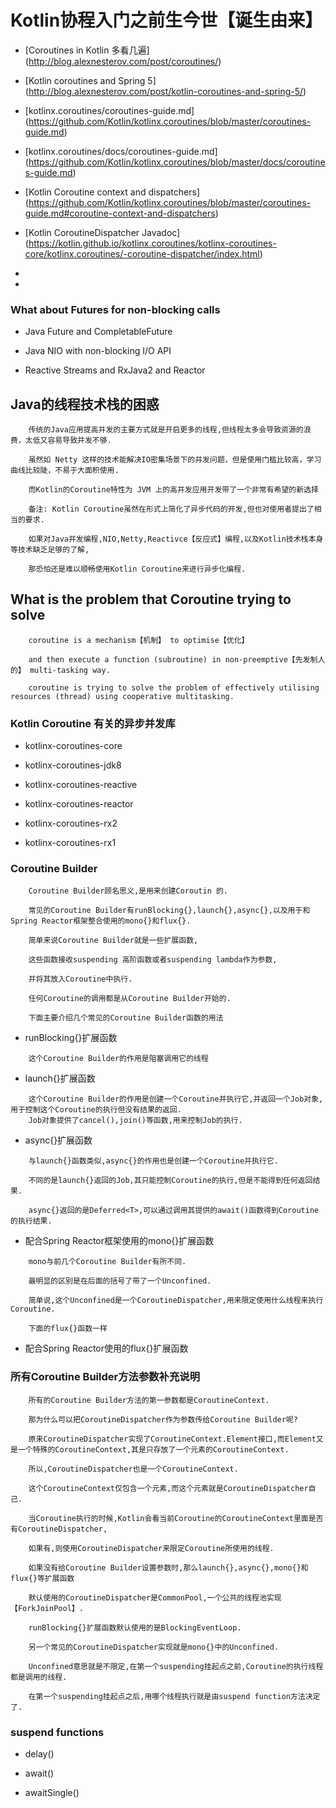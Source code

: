 #                                   Kotlin协程入门之前生今世【诞生由来】

*   [Coroutines in Kotlin 多看几遍] (http://blog.alexnesterov.com/post/coroutines/)

*   [Kotlin coroutines and Spring 5] (http://blog.alexnesterov.com/post/kotlin-coroutines-and-spring-5/)

*   [kotlinx.coroutines/coroutines-guide.md] (https://github.com/Kotlin/kotlinx.coroutines/blob/master/coroutines-guide.md)

*   [kotlinx.coroutines/docs/coroutines-guide.md] (https://github.com/Kotlin/kotlinx.coroutines/blob/master/docs/coroutines-guide.md)

*   [Kotlin Coroutine context and dispatchers] (https://github.com/Kotlin/kotlinx.coroutines/blob/master/coroutines-guide.md#coroutine-context-and-dispatchers)

*   [Kotlin CoroutineDispatcher Javadoc] (https://kotlin.github.io/kotlinx.coroutines/kotlinx-coroutines-core/kotlinx.coroutines/-coroutine-dispatcher/index.html)

*

*

### What about Futures for non-blocking calls

* Java Future and CompletableFuture

* Java NIO with non-blocking I/O API

* Reactive Streams and RxJava2 and Reactor

##  Java的线程技术栈的困惑
```
    传统的Java应用提高并发的主要方式就是开启更多的线程,但线程太多会导致资源的浪费，太低又容易导致并发不够.

    虽然如 Netty 这样的技术能解决IO密集场景下的并发问题，但是使用门槛比较高，学习曲线比较陡，不易于大面积使用.

    而Kotlin的Coroutine特性为 JVM 上的高并发应用开发带了一个非常有希望的新选择

    备注: Kotlin Coroutine虽然在形式上简化了异步代码的开发,但也对使用者提出了相当的要求.

    如果对Java并发编程,NIO,Netty,Reactivce【反应式】编程,以及Kotlin技术栈本身等技术缺乏足够的了解,

    那恐怕还是难以顺畅使用Kotlin Coroutine来进行异步化编程.
```
##  What is the problem that Coroutine trying to solve
```
    coroutine is a mechanism【机制】 to optimise【优化】

    and then execute a function (subroutine) in non-preemptive【先发制人的】 multi-tasking way.

    coroutine is trying to solve the problem of effectively utilising resources (thread) using cooperative multitasking.
```
### Kotlin Coroutine 有关的异步并发库

*   kotlinx-coroutines-core

*   kotlinx-coroutines-jdk8

*   kotlinx-coroutines-reactive

*   kotlinx-coroutines-reactor

*   kotlinx-coroutines-rx2

*   kotlinx-coroutines-rx1

### Coroutine Builder
```
    Coroutine Builder顾名思义,是用来创建Coroutin 的.

    常见的Coroutine Builder有runBlocking{},launch{},async{},以及用于和Spring Reactor框架整合使用的mono{}和flux{}.

    简单来说Coroutine Builder就是一些扩展函数,

    这些函数接收suspending 高阶函数或者suspending lambda作为参数,

    并将其放入Coroutine中执行.

    任何Coroutine的调用都是从Coroutine Builder开始的.

    下面主要介绍几个常见的Coroutine Builder函数的用法
```
*   runBlocking{}扩展函数
```
    这个Coroutine Builder的作用是阻塞调用它的线程
```
*   launch{}扩展函数
```
    这个Coroutine Builder的作用是创建一个Coroutine并执行它,并返回一个Job对象,用于控制这个Coroutine的执行但没有结果的返回.
    Job对象提供了cancel(),join()等函数,用来控制Job的执行.
```
*   async{}扩展函数
```
    与launch{}函数类似,async{}的作用也是创建一个Coroutine并执行它.

    不同的是launch{}返回的Job,其只能控制Coroutine的执行,但是不能得到任何返回结果.

    async{}返回的是Deferred<T>,可以通过调用其提供的await()函数得到Coroutine的执行结果.
```
*   配合Spring Reactor框架使用的mono{}扩展函数
```
    mono与前几个Coroutine Builder有所不同.

    最明显的区别是在后面的括号了带了一个Unconfined.

    简单说,这个Unconfined是一个CoroutineDispatcher,用来限定使用什么线程来执行Coroutine.

    下面的flux{}函数一样
```
*   配合Spring Reactor使用的flux{}扩展函数

### 所有Coroutine Builder方法参数补充说明
```
    所有的Coroutine Builder方法的第一参数都是CoroutineContext.

    那为什么可以把CoroutineDispatcher作为参数传给Coroutine Builder呢?

    原来CoroutineDispatcher实现了CoroutineContext.Element接口,而Element又是一个特殊的CoroutineContext,其是只存放了一个元素的CoroutineContext.

    所以,CoroutineDispatcher也是一个CoroutineContext.

    这个CoroutineContext仅包含一个元素,而这个元素就是CoroutineDispatcher自己.

    当Coroutine执行的时候,Kotlin会看当前Coroutine的CoroutineContext里面是否有CoroutineDispatcher,

    如果有,则使用CoroutineDispatcher来限定Coroutine所使用的线程.

    如果没有给Coroutine Builder设置参数时,那么launch{},async{},mono{}和flux{}等扩展函数

    默认使用的CoroutineDispatcher是CommonPool,一个公共的线程池实现【ForkJoinPool】.

    runBlocking{}扩展函数默认使用的是BlockingEventLoop.

    另一个常见的CoroutineDispatcher实现就是mono{}中的Unconfined.

    Unconfined意思就是不限定,在第一个suspending挂起点之前,Coroutine的执行线程都是调用的线程.

    在第一个suspending挂起点之后,用哪个线程执行就是由suspend function方法决定了.
```
### suspend functions

*   delay()

*   await()

*   awaitSingle()







